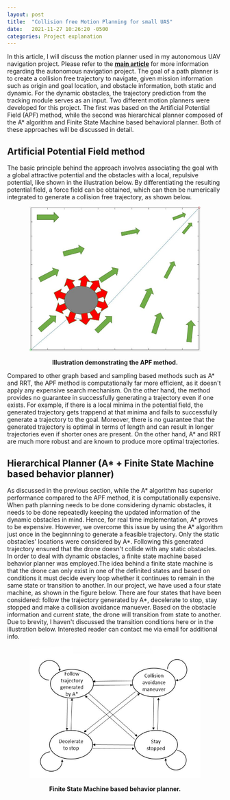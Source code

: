 ```yaml
---
layout: post
title:  "Collision free Motion Planning for small UAS"
date:   2021-11-27 10:26:20 -0500
categories: Project explanation
---
```

In this article, I will discuss the motion planner used in my autonomous UAV navigation project. Please refer to the [**main article**](https://github.com/rachitpras/UAV_autonomous_navigation/blob/main/_posts/2021-11-23-A-Remote-ID-based-autonomous-navigation-framework-for-small-UAS.md) for more information regarding the autonomous navigation project. The goal of a path planner is to create a collision free trajectory to navigate, given mission information such as origin and goal location, and obstacle information, both static and dynamic. For the dynamic obstacles, the trajectory prediction from the tracking module serves as an input. Two different motion planners were developed for this project. The first was based on the Artificial Potential Field (APF) method, while the second was hierarchical planner composed of the A* algorithm and Finite State Machine based behavioral planner. Both of these approaches will be discussed in detail.

## Artificial Potential Field method

The basic principle behind the approach involves associating  the goal with a global attractive potential and the obstacles with a local, repulsive potential, like shown in the illustration below. By differentiating the resulting potential field, a force field can be obtained, which can then be numerically integrated to generate a collision free trajectory, as shown below.

<p align = "center">
  <img src="https://github.com/rachitpras/UAV_autonomous_navigation/blob/main/images/apf_example.jpg" alt="Illustration demonstrating the APF method" width="400"/> 
</p> 
<p align = "center">
  <b>Illustration demonstrating the APF method.</b>
</p> 

Compared to other graph based and sampling based methods such as A* and RRT, the APF method is computationally far more efficient, as it doesn't apply any expensive search mechanism. On the other hand, the method provides no guarantee in successfully generating a trajectory even if one exists. For example, if there is a local minima in the potential field, the generated trajectory gets trappend at that minima and fails to successfully generate a trajectory to the goal. Moreover, there is no guarantee that the generated trajectory is optimal in terms of length and can result in longer trajectories even if shorter ones are present. On the other hand, A* and RRT are much more robust and are known to produce more optimal trajectories.

## Hierarchical Planner (A* + Finite State Machine based behavior planner)

As discussed in the previous section, while the A* algorithm has superior performance compared to the APF method, it is computationally expensive. When path planning needs to be done considering dynamic obstacles, it needs to be done repeatedly keeping the updated information of the dynamic obstacles in mind. Hence, for real time implementation, A* proves to be expensive. However, we overcome this issue by using the A* algorithm just once in the beginnning to generate a feasible trajectory. Only the static obstacles' locations were considered by A*. Following this generated trajectory ensured that the drone doesn't collide with any static obstacles. In order to deal with dynamic obstacles, a finite state machine based behavior planner was employed.The idea behind a finite state machine is that the drone can only exist in one of the definited states and based on conditions it must decide every loop whether it continues to remain in the same state or transition to another. In our project, we have used a four state machine, as shown in the figure below. There are four states that have been considered: follow the trajectory generated by A*, decelerate to stop, stay stopped and make a collision avoidance manuever. Based on the obstacle information and current state, the drone will transition from state to another. Due to brevity, I haven't discussed the transition conditions here or in the illustration below. Interested reader can contact me via email for additional info.

<p align = "center">
  <img src="https://github.com/rachitpras/UAV_autonomous_navigation/blob/main/images/finite_state_machine.jpg" alt="Finite State Machine based behavior planner" width="400"/> 
</p> 
<p align = "center">
  <b>Finite State Machine based behavior planner.</b>
</p> 

